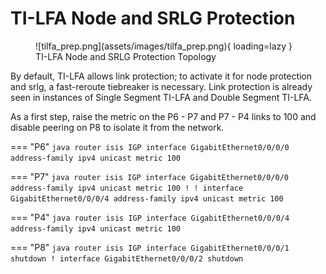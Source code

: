 # TI-LFA Node and SRLG Protection

<figure markdown>
  ![tilfa_prep.png](assets/images/tilfa_prep.png){ loading=lazy }
  <figcaption>TI-LFA Node and SRLG Protection Topology</figcaption>
</figure>

By default, TI-LFA allows link protection; to activate it for node protection and srlg, a fast-reroute tiebreaker is necessary.
Link protection is already seen in instances of Single Segment TI-LFA and Double Segment TI-LFA.

As a first step, raise the metric on the P6 - P7 and P7 - P4 links to 100 and disable peering on P8 to isolate it from the network.


=== "P6"
    ```java
    router isis IGP
    interface GigabitEthernet0/0/0/0
      address-family ipv4 unicast
       metric 100
    ```

=== "P7"
    ```java
    router isis IGP
     interface GigabitEthernet0/0/0/0
      address-family ipv4 unicast
       metric 100
      !
     !
     interface GigabitEthernet0/0/0/4
      address-family ipv4 unicast
       metric 100
    ```

=== "P4"
    ```java
    router isis IGP
     interface GigabitEthernet0/0/0/4
      address-family ipv4 unicast
       metric 100
    ```

=== "P8"
    ```java
    router isis IGP
     interface GigabitEthernet0/0/0/1
      shutdown
     !
     interface GigabitEthernet0/0/0/2
      shutdown
    ```

